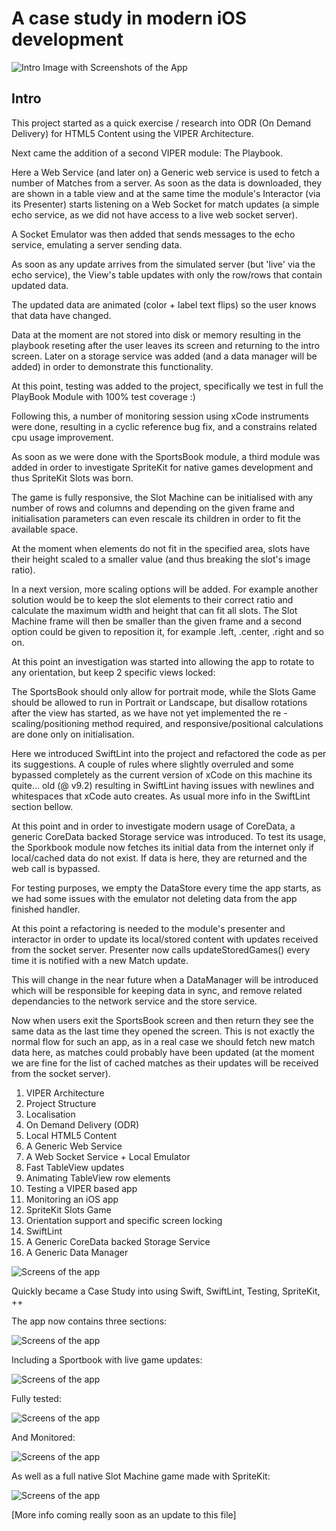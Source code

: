 # A case study in modern iOS development

![Intro Image with Screenshots of the App](images/intro-image.png)

## Intro

This project started as a quick exercise / research into ODR (On Demand Delivery) for HTML5 Content using the VIPER Architecture.

Next came the addition of a second VIPER module: The Playbook.

Here a Web Service (and later on) a Generic web service is used to fetch a number of Matches from a server. As soon as the data is downloaded, they are shown in a table view and at the same time the module's Interactor (via its Presenter) starts listening on a Web Socket for match updates (a simple echo service, as we did not have access to a live web socket server).

A Socket Emulator was then added that sends messages to the echo service, emulating a server sending data.

As soon as any update arrives from the simulated server (but 'live' via the echo service), the View's table updates with only the row/rows that contain updated data.

The updated data are animated (color + label text flips) so the user knows that data have changed.

Data at the moment are not stored into disk or memory resulting in the playbook reseting after the user leaves its screen and returning to the intro screen. Later on a storage service was added (and a data manager will be added) in order to demonstrate this functionality.

At this point, testing was added to the project, specifically we test in full the PlayBook Module with 100% test coverage :)

Following this, a number of monitoring session using xCode instruments were done, resulting in a cyclic reference bug fix, and a constrains related cpu usage improvement.

As soon as we were done with the SportsBook module, a third module was added in order to investigate SpriteKit for native games development and thus SpriteKit Slots was born.

The game is fully responsive, the Slot Machine can be initialised with any number of rows and columns and depending on the given frame and initialisation parameters can even rescale its children in order to fit the available space.

At the moment when elements do not fit in the specified area, slots have their height scaled to a smaller value (and thus breaking the slot's image ratio).

In a next version, more scaling options will be added. For example another solution would be to keep the slot elements to their correct ratio and calculate the maximum width and height that can fit all slots. The Slot Machine frame will then be smaller than the given frame and a second option could be given to reposition it, for example .left, .center, .right and so on.

At this point an investigation was started into allowing the app to rotate to any orientation, but keep 2 specific views locked:

The SportsBook should only allow for portrait mode, while the Slots Game should be allowed to run in Portrait or Landscape, but disallow rotations after the view has started, as we have not yet implemented the re - scaling/positioning method required, and responsive/positional calculations are done only on initialisation.

Here we introduced SwiftLint into the project and refactored the code as per its suggestions. A couple of rules where slightly overruled and some bypassed completely as the current version of xCode on this machine its quite... old (@ v9.2) resulting in SwiftLint having issues with newlines and whitespaces that xCode auto creates. As usual more info in the SwiftLint section bellow.

At this point and in order to investigate modern usage of CoreData, a generic CoreData backed Storage service was introduced. To test its usage, the Sporkbook module now fetches its initial data from the internet only if local/cached data do not exist. If data is here, they are returned and the web call is bypassed.

For testing purposes, we empty the DataStore every time the app starts, as we had some issues with the emulator not deleting data from the app finished handler.

At this point a refactoring is needed to the module's presenter and interactor in order to update its local/stored content with updates received from the socket server. Presenter now calls updateStoredGames() every time it is notified with a new Match update.

This will change in the near future when a DataManager will be introduced which will be responsible for keeping data in sync, and remove related dependancies to the network service and the store service.

Now when users exit the SportsBook screen and then return they see the same data as the last time they opened the screen. This is not exactly the normal flow for such an app, as in a real case we should fetch new match data here, as matches could probably have been updated (at the moment we are fine for the list of cached matches as their updates will be received from the socket server).

1.  VIPER Architecture
2.  Project Structure
3.  Localisation
4.  On Demand Delivery (ODR)
5.  Local HTML5 Content
6.  A Generic Web Service
7.  A Web Socket Service + Local Emulator
8.  Fast TableView updates
9.  Animating TableView row elements
10.  Testing a VIPER based app
11.  Monitoring an iOS app
12.  SpriteKit Slots Game
13.  Orientation support and specific screen locking
14.  SwiftLint
15.  A Generic CoreData backed Storage Service
16.  A Generic Data Manager


![Screens of the app](images/VIPER-Hybrid-App-preview.png)

Quickly became a Case Study into using Swift, SwiftLint, Testing, SpriteKit, ++

The app now contains three sections:

![Screens of the app](images/intro-screen.png)

Including a Sportbook with live game updates:

![Screens of the app](images/sports-book.png)

Fully tested:

![Screens of the app](images/sports-book-tests.png)

And Monitored:

![Screens of the app](images/instruments.png)

As well as a full native Slot Machine game made with SpriteKit:

![Screens of the app](images/slots.png)

[More info coming really soon as an update to this file]
